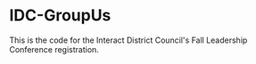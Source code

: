 # IDC-GroupUs
This is the code for the Interact District Council's Fall Leadership Conference registration.

